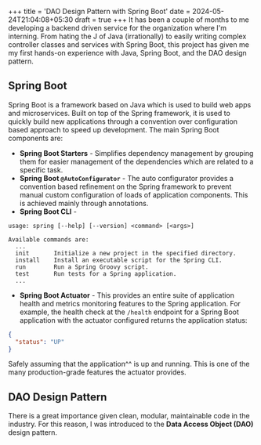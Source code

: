 +++
title = 'DAO Design Pattern with Spring Boot'
date = 2024-05-24T21:04:08+05:30
draft = true
+++
It has been a couple of months to me developing a backend driven service for the organization where I'm interning. From hating the J of Java (irrationally) to easily writing complex controller classes and services with Spring Boot, this project has given me my first hands-on experience with Java, Spring Boot, and the DAO design pattern.

## Spring Boot
Spring Boot is a framework based on Java which is used to build web apps and microservices. Built on top of the Spring framework, it is used to quickly build new applications through a convention over configuration based approach to speed up development. The main Spring Boot components are:
* **Spring Boot Starters** - Simplifies dependency management by grouping them for easier management of the dependencies which are related to a specific task.
* **Spring Boot `@AutoConfigurator`** - The auto configurator provides a convention based refinement on the Spring framework to prevent manual custom configuration of loads of application components. This is achieved mainly through annotations.
* **Spring Boot CLI** - 
```
usage: spring [--help] [--version] <command> [<args>]

Available commands are:
  ...
  init       Initialize a new project in the specified directory.
  install    Install an executable script for the Spring CLI.
  run        Run a Spring Groovy script.
  test       Run tests for a Spring application.
  ...
```
* **Spring Boot Actuator** - This provides an entire suite of application health and metrics monitoring features to the Spring application. For example, the health check at the `/health` endpoint for a Spring Boot application with the actuator configured returns the application status:
```json
{
  "status": "UP"
}
```
Safely assuming that the application^^ is up and running. This is one of the many production-grade features the actuator provides.

## DAO Design Pattern
There is a great importance given clean, modular, maintainable code in the industry. For this reason, I was introduced to the **Data Access Object (DAO)** design pattern.
